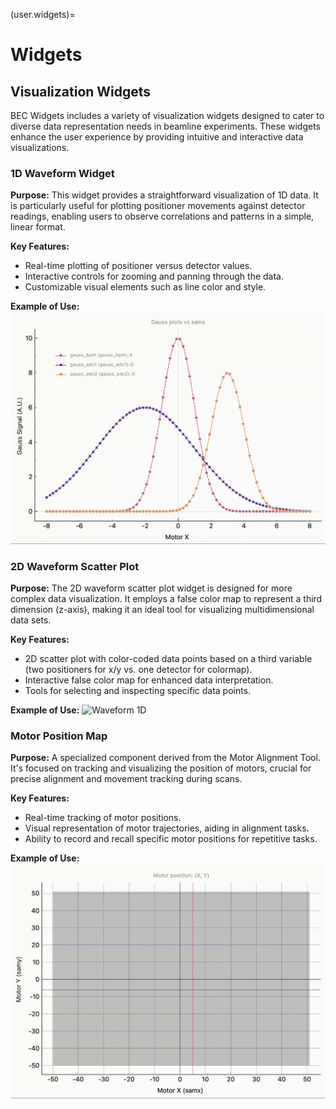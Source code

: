 (user.widgets)=
# Widgets

## Visualization Widgets

BEC Widgets includes a variety of visualization widgets designed to cater to diverse data representation needs in beamline experiments. These widgets enhance the user experience by providing intuitive and interactive data visualizations.

### 1D Waveform Widget

**Purpose:** This widget provides a straightforward visualization of 1D data. It is particularly useful for plotting positioner movements against detector readings, enabling users to observe correlations and patterns in a simple, linear format.

**Key Features:**
- Real-time plotting of positioner versus detector values.
- Interactive controls for zooming and panning through the data.
- Customizable visual elements such as line color and style.

**Example of Use:**
![Waveform 1D](./widgets/w1D.gif)
### 2D Waveform Scatter Plot

**Purpose:** The 2D waveform scatter plot widget is designed for more complex data visualization. It employs a false color map to represent a third dimension (z-axis), making it an ideal tool for visualizing multidimensional data sets.

**Key Features:**

- 2D scatter plot with color-coded data points based on a third variable (two positioners for x/y vs. one detector for colormap).
- Interactive false color map for enhanced data interpretation.
- Tools for selecting and inspecting specific data points.

**Example of Use:**
![Waveform 1D](./widgets/scatter_2D.gif)
### Motor Position Map

**Purpose:** A specialized component derived from the Motor Alignment Tool. It's focused on tracking and visualizing the position of motors, crucial for precise alignment and movement tracking during scans.

**Key Features:**
- Real-time tracking of motor positions.
- Visual representation of motor trajectories, aiding in alignment tasks.
- Ability to record and recall specific motor positions for repetitive tasks.

**Example of Use:**
![Waveform 1D](./widgets/motor.gif)
